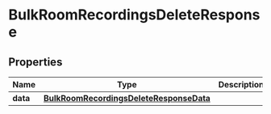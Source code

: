

# BulkRoomRecordingsDeleteResponse


## Properties

Name | Type | Description | Notes
------------ | ------------- | ------------- | -------------
**data** | [**BulkRoomRecordingsDeleteResponseData**](BulkRoomRecordingsDeleteResponseData.md) |  |  [optional]



